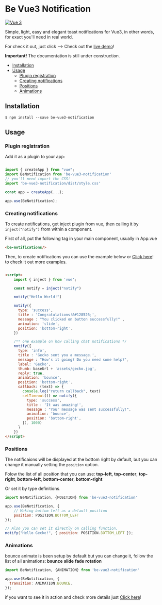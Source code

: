 # Be Vue3 Notification

[![Vue 3](https://img.shields.io/badge/Vue-3-green)](https://img.shields.io/badge/Vue-3-green)

Simple, light, easy and elegant toast notifications for Vue3, in other words, for exact you'll need in real world.

For check it out, just click --> Check out the [live demo](https://bernanr.github.io/be-vue3-notification/)!

**Important!** The documentation is still under construction.

- [Installation](#installation)
- [Usage](#usage)
  - [Plugin registration](#plugin-registration)
  - [Creating notifications](#creating-notifications)
  - [Positions](#positions)
  - [Animations](#animations)

## Installation
```
$ npm install --save be-vue3-notification
```

## Usage

### Plugin registration

Add it as a plugin to your app:

```javascript

import { createApp } from "vue";
import BeNotification from 'be-vue3-notification'
// you'll need import the CSS!
import 'be-vue3-notification/dist/style.css'

const app = createApp(...);

app.use(BeNotification);
```

### Creating notifications

To create notifications, get inject plugin from vue, then calling it by `inject("notify")` from within a component.

First of all, put the following tag in your main component, usually in App.vue

```html
<be-notifications/>
```
Then, to create notifications you can use the example below or [Click here](https://bernanr.github.io/be-vue3-notification/)! to check it out more examples.

```html

<script>
    import { inject } from 'vue';

    const notify = inject("notify")

    notify("Hello World!")

    notify({
      type: 'success',
      title : 'Congratulations!&#128526;',
      message : "You clicked on button successfully!" ,
      animation: 'slide',
      position: 'bottom-right',
    })

    /** one example on how calling chat notifications */
    notify({
      type: 'info',
      title : 'Gecko sent you a message.',
      message : "How's it going? Do you need some help?",
      label: 'Gecko',
      thumb: baseUrl + 'assets/gecko.jpg',
      reply: true,
      animation: 'bounce',
      position: 'bottom-right',
      callback: (text) => {
        console.log("return callback", text)
        setTimeout(() => notify({
          type: 'success',
          title : 'It was amazing!',
          message : "Your message was sent successfully!",
          animation: 'bounce',
          position: 'bottom-right',
        }), 1000)        
      }
    }) 
</script>
```

### Positions

The notificaions will be displayed at the bottom right by default, but you can 
change it manually setting the `position` option.

Folow the list of all position that you can use:
**top-left**,
**top-center**,
**top-right**,
**bottom-left**,
**bottom-center**,
**bottom-right**

Or set it by type definitions.

```javascript
import BeNotification, {POSITION} from 'be-vue3-notification'

app.use(BeNotification, {
    // Making bottom left as a default position
    position: POSITION.BOTTOM_LEFT
});

// Also you can set it directly on calling function.
notify("Hello Gecko!", { position: POSITION.BOTTOM_LEFT });
```

### Animations

bounce animate is been setup by default but you can change it, follow the list of all animations:
**bounce**
**slide**
**fade**
**rotation**

```javascript
import BeNotification, {ANIMATION} from 'be-vue3-notification'

app.use(BeNotification, {
  transition: ANIMATION.BOUNCE,
});
```

if you want to see it in action and check more details just [Click here](https://bernanr.github.io/be-vue3-notification/)!
